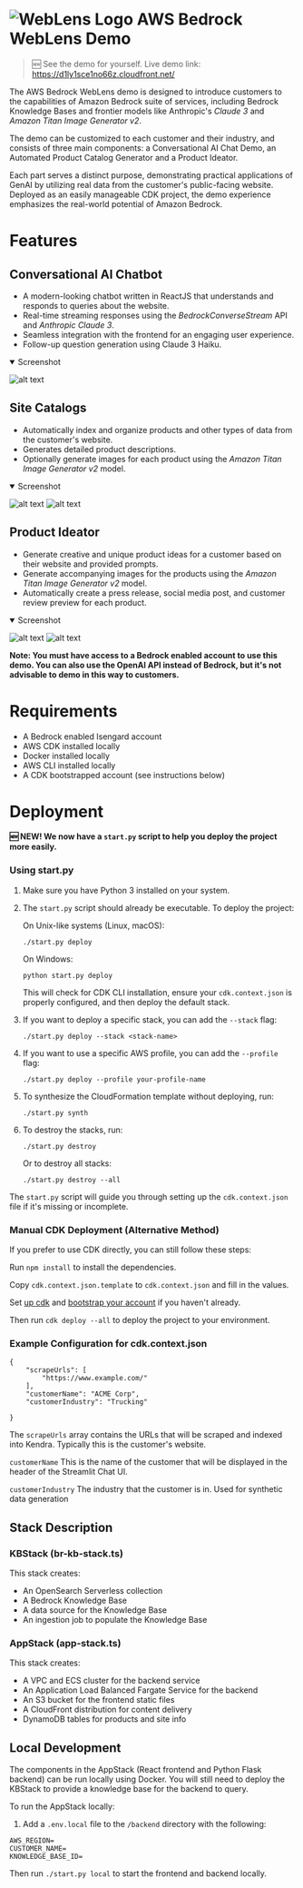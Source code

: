 

# ![WebLens Logo](./images/web_lens_logo.png) AWS Bedrock WebLens Demo
>🆕 See the demo for yourself. Live demo link: https://d1ly1sce1no66z.cloudfront.net/

The AWS Bedrock WebLens demo is designed to introduce customers to the capabilities of Amazon Bedrock suite of services, including Bedrock Knowledge Bases and frontier models like Anthropic's _Claude 3_ and _Amazon Titan Image Generator v2_.

The demo can be customized to each customer and their industry, and consists of three main components: a Conversational AI Chat Demo, an Automated Product Catalog Generator and a Product Ideator.

Each part serves a distinct purpose, demonstrating practical applications of GenAI by utilizing real data from the customer's public-facing website. Deployed as an easily manageable CDK project, the demo experience emphasizes the real-world potential of Amazon Bedrock. 

# Features
## Conversational AI Chatbot
  - A modern-looking chatbot written in ReactJS that understands and responds to queries about the website.
  - Real-time streaming responses using the _BedrockConverseStream_ API and _Anthropic Claude 3_.
  - Seamless integration with the frontend for an engaging user experience.
  - Follow-up question generation using Claude 3 Haiku.

<details open>
   <summary>Screenshot</summary>

   ![alt text](images/chat_demo.gif)
</details>

## Site Catalogs
  - Automatically index and organize products and other types of data from the customer's website.
  - Generates detailed product descriptions.
  - Optionally generate images for each product using the _Amazon Titan Image Generator v2_ model.

<details open>
   <summary>Screenshot</summary>
   
   ![alt text](images/products.png)
   ![alt text](images/values.png)
</details>

## Product Ideator
  - Generate creative and unique product ideas for a customer based on their website and provided prompts.
  - Generate accompanying images for the products using the _Amazon Titan Image Generator v2_ model.
  - Automatically create a press release, social media post, and customer review preview for each product.

<details open>
<summary>Screenshot</summary>

![alt text](images/ideator.png)
![alt text](images/product-detail.png)
</details>

__Note: You must have access to a Bedrock enabled account to use this demo. You can also use the OpenAI API instead of Bedrock, but it's not advisable to demo in this way to customers.__


# Requirements
- A Bedrock enabled Isengard account
- AWS CDK installed locally
- Docker installed locally
- AWS CLI installed locally
- A CDK bootstrapped account (see instructions below)

# Deployment
__🆕 NEW! We now have a `start.py` script to help you deploy the project more easily.__

### Using start.py

1. Make sure you have Python 3 installed on your system.

2. The `start.py` script should already be executable. To deploy the project:

   On Unix-like systems (Linux, macOS):
   ```
   ./start.py deploy
   ```
   
   On Windows:
   ```
   python start.py deploy
   ```

   This will check for CDK CLI installation, ensure your `cdk.context.json` is properly configured, and then deploy the default stack.

3. If you want to deploy a specific stack, you can add the `--stack` flag:
   ```
   ./start.py deploy --stack <stack-name>
   ```

4. If you want to use a specific AWS profile, you can add the `--profile` flag:
   ```
   ./start.py deploy --profile your-profile-name
   ```

5. To synthesize the CloudFormation template without deploying, run:
   ```
   ./start.py synth
   ```

6. To destroy the stacks, run:
   ```
   ./start.py destroy
   ```
   Or to destroy all stacks:
   ```
   ./start.py destroy --all
   ```

The `start.py` script will guide you through setting up the `cdk.context.json` file if it's missing or incomplete.

### Manual CDK Deployment (Alternative Method)

If you prefer to use CDK directly, you can still follow these steps:

Run `npm install` to install the dependencies.

Copy `cdk.context.json.template` to `cdk.context.json` and fill in the values.

Set [up cdk](https://docs.aws.amazon.com/cdk/latest/guide/getting_started.html#getting_started_install) and [bootstrap your account](https://docs.aws.amazon.com/cdk/latest/guide/bootstrapping.html) if you haven't already.

Then run `cdk deploy --all` to deploy the project to your environment.

### Example Configuration for cdk.context.json
```
{
    "scrapeUrls": [
        "https://www.example.com/"
    ],
    "customerName": "ACME Corp",
    "customerIndustry": "Trucking"

}
```
The `scrapeUrls` array contains the URLs that will be scraped and indexed into Kendra. Typically this is the customer's website. 

`customerName` This is the name of the customer that will be displayed in the header of the Streamlit Chat UI.

`customerIndustry` The industry that the customer is in. Used for synthetic data generation

## Stack Description

### KBStack (br-kb-stack.ts)
This stack creates:
- An OpenSearch Serverless collection
- A Bedrock Knowledge Base
- A data source for the Knowledge Base
- An ingestion job to populate the Knowledge Base

### AppStack (app-stack.ts)
This stack creates:
- A VPC and ECS cluster for the backend service
- An Application Load Balanced Fargate Service for the backend
- An S3 bucket for the frontend static files
- A CloudFront distribution for content delivery
- DynamoDB tables for products and site info

## Local Development
The components in the AppStack (React frontend and Python Flask backend) can be run locally using Docker. You will still need to deploy the KBStack to provide a knowledge base for the backend to query.

To run the AppStack locally:

1. Add a `.env.local` file to the `/backend` directory with the following:
```
AWS_REGION=
CUSTOMER_NAME=
KNOWLEDGE_BASE_ID=
```

Then run `./start.py local` to start the frontend and backend locally. 
